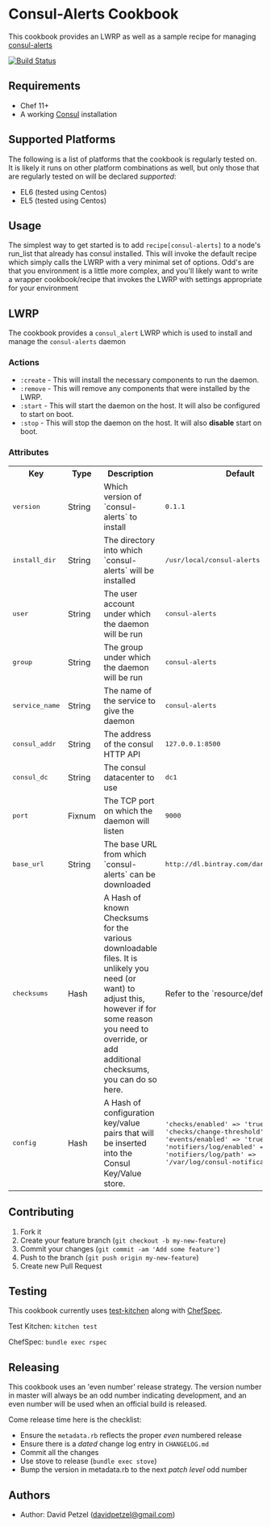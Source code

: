 # Consul-Alerts Cookbook
This cookbook provides an LWRP as well as a sample recipe for managing
[consul-alerts](https://github.com/AcalephStorage/consul-alerts)

[![Build Status](https://api.shippable.com/projects/54597b1aa85d45d063d9033a/badge?branchName=master)](https://app.shippable.com/projects/54597b1aa85d45d063d9033a/builds/latest)


## Requirements
* Chef 11+
* A working [Consul](https://consul.io/) installation

## Supported Platforms
The following is a list of platforms that the cookbook is regularly tested on.
It is likely it runs on other platform combinations as well, but only those
that are regularly tested on will be declared *supported*:

* EL6 (tested using Centos)
* EL5 (tested using Centos)

## Usage
The simplest way to get started is to add `recipe[consul-alerts]` to a node's
run_list that already has consul installed. This will invoke the default
recipe which simply calls the LWRP with a very minimal set of options. Odd's
are that you environment is a little more complex, and you'll likely want to
write a wrapper cookbook/recipe that invokes the LWRP with settings appropriate
for your environment

## LWRP
The cookbook provides a `consul_alert` LWRP which is used to install and manage
the `consul-alerts` daemon

### Actions
* `:create` - This will install the necessary components to run the daemon.
* `:remove` - This will remove any components that were installed by the LWRP.
* `:start` - This will start the daemon on the host. It will also be configured
  to start on boot.
* `:stop` - This will stop the daemon on the host. It will also **disable**
  start on boot.

### Attributes
<table>
  <tr>
    <th>Key</th>
    <th>Type</th>
    <th>Description</th>
    <th>Default</th>
  </tr>
  <tr>
    <td><tt>version</tt></td>
    <td>String</td>
    <td>Which version of `consul-alerts` to install</td>
    <td><tt>0.1.1</tt></td>
  </tr>
  <tr>
    <td><tt>install_dir</tt></td>
    <td>String</td>
    <td>The directory into which `consul-alerts` will be installed</td>
    <td><tt>/usr/local/consul-alerts</tt></td>
  </tr>
  <tr>
    <td><tt>user</tt></td>
    <td>String</td>
    <td>The user account under which the daemon will be run</td>
    <td><tt>consul-alerts</tt></td>
  </tr>
  <tr>
    <td><tt>group</tt></td>
    <td>String</td>
    <td>The group under which the daemon will be run</td>
    <td><tt>consul-alerts</tt></td>
  </tr>
  <tr>
    <td><tt>service_name</tt></td>
    <td>String</td>
    <td>The name of the service to give the daemon</td>
    <td><tt>consul-alerts</tt></td>
  </tr>
  <tr>
    <td><tt>consul_addr</tt></td>
    <td>String</td>
    <td>The address of the consul HTTP API</td>
    <td><tt>127.0.0.1:8500</tt></td>
  </tr>  
  <tr>
    <td><tt>consul_dc</tt></td>
    <td>String</td>
    <td>The consul datacenter to use</td>
    <td><tt>dc1</tt></td>
  </tr>
  <tr>
    <td><tt>port</tt></td>
    <td>Fixnum</td>
    <td>The TCP port on which the daemon will listen</td>
    <td><tt>9000</tt></td>
  </tr>
  <tr>
    <td><tt>base_url</tt></td>
    <td>String</td>
    <td>The base URL from which `consul-alerts` can be downloaded</td>
    <td><tt>http://dl.bintray.com/darkcrux/generic</tt></td>
  </tr>
  <tr>
    <td><tt>checksums</tt></td>
    <td>Hash</td>
    <td>A Hash of known Checksums for the various downloadable files.
      It is unlikely you need (or want) to adjust this, however if for some 
      reason you need to override, or add additional checksums, you can do so 
      here.
    </td>
    <td>Refer to the `resource/default.rb`</td>
  </tr>
  <tr>
    <td><tt>config</tt></td>
    <td>Hash</td>
    <td>A Hash of configuration key/value pairs that will be inserted into the
      Consul Key/Value store.
    </td>
    <td><tt>
      'checks/enabled' => 'true',
      'checks/change-threshold' => '60',
      'events/enabled' => 'true',
      'notifiers/log/enabled' => 'true',
      'notifiers/log/path' => '/var/log/consul-notifications.log'    
    </tt></td>
  </tr>
</table>

## Contributing
1. Fork it
2. Create your feature branch (`git checkout -b my-new-feature`)
3. Commit your changes (`git commit -am 'Add some feature'`)
4. Push to the branch (`git push origin my-new-feature`)
5. Create new Pull Request

## Testing

This cookbook currently uses [test-kitchen](https://github.com/opscode/test-kitchen)
along with [ChefSpec](https://docs.getchef.com/chefspec.html).

Test Kitchen: `kitchen test`

ChefSpec: `bundle exec rspec`

## Releasing
This cookbook uses an 'even number' release strategy. The version number in master
will always be an odd number indicating development, and an even number will
be used when an official build is released.

Come release time here is the checklist:

* Ensure the `metadata.rb` reflects the proper *even* numbered release
* Ensure there is a *dated* change log entry in `CHANGELOG.md`
* Commit all the changes
* Use stove to release (`bundle exec stove`)
* Bump the version in metadata.rb to the next *patch level* odd number

## Authors
- Author: David Petzel (<davidpetzel@gmail.com>)

